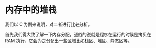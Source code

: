 # 内存中的堆栈

我们以 C 为例来说明，对二者进行比较分析。

首先我们得大致了解一下内存分配，通俗的说就是程序在运行的时候是拷贝在 RAM 执行，它会为之分配出一些区域比如栈区、堆区、静态区等。

